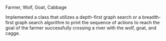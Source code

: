 Farmer, Wolf, Goat, Cabbage

Implemented a class that utilizes a depth-first graph search or a breadth-first graph search algorithm to print the sequence of actions to reach
the goal of the farmer successfully crossing a river with the wolf, goat, and cagge.
